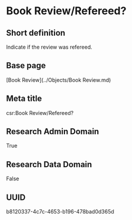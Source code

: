 # Book Review/Refereed?
## Short definition
Indicate if the review was refereed.
## Base page
[Book Review](../Objects/Book Review.md)
## Meta title
csr:Book Review/Refereed?
## Research Admin Domain
True
## Research Data Domain
False
## UUID
b8120337-4c7c-4653-b196-478bad0d365d
